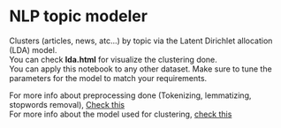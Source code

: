 # NLP topic modeler
Clusters (articles, news, atc...) by topic via the Latent Dirichlet allocation (LDA) model.<br />
You can check **lda.html** for visualize the clustering done.<br />
You can apply this notebook to any other dataset. Make sure to tune the parameters for the model to match your requirements.<br />

For more info about preprocessing done (Tokenizing, lemmatizing, stopwords removal), [Check this](https://machinelearningknowledge.ai/11-techniques-of-text-preprocessing-using-nltk-in-python/)<br />
For more info about the model used for clustering, [check this](https://towardsdatascience.com/nlp-extracting-the-main-topics-from-your-dataset-using-lda-in-minutes-21486f5aa925) 
